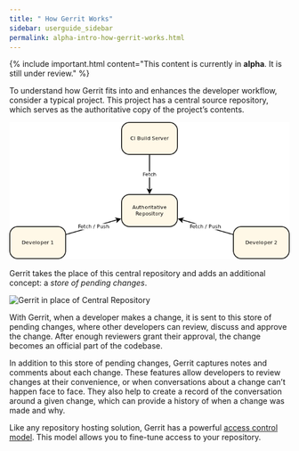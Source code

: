 ```yaml
---
title: " How Gerrit Works"
sidebar: userguide_sidebar
permalink: alpha-intro-how-gerrit-works.html
---
```

{% include important.html content="This content is currently in <b>alpha</b>. It
is still under review." %}

To understand how Gerrit fits into and enhances the developer workflow,
consider a typical project. This project has a central source
repository, which serves as the authoritative copy of the project’s
contents.

![Central Source Repository](images/intro-quick-central-repo.png "fig:")

Gerrit takes the place of this central repository and adds an additional
concept: a *store of pending changes*.

![Gerrit in place of Central
Repository](images/intro-quick-central-gerrit.png "fig:")

With Gerrit, when a developer makes a change, it is sent to this store
of pending changes, where other developers can review, discuss and
approve the change. After enough reviewers grant their approval, the
change becomes an official part of the codebase.

In addition to this store of pending changes, Gerrit captures notes and
comments about each change. These features allow developers to review
changes at their convenience, or when conversations about a change can’t
happen face to face. They also help to create a record of the
conversation around a given change, which can provide a history of when
a change was made and why.

Like any repository hosting solution, Gerrit has a powerful [access
control model](access-control.html). This model allows you to fine-tune
access to your repository.

